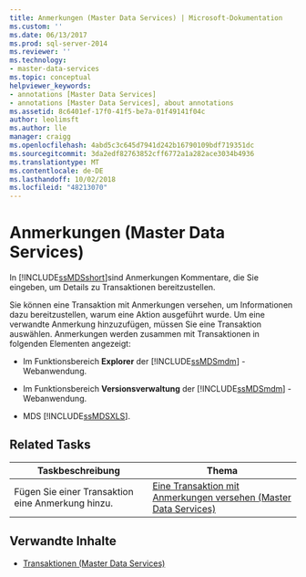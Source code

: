 ```yaml
---
title: Anmerkungen (Master Data Services) | Microsoft-Dokumentation
ms.custom: ''
ms.date: 06/13/2017
ms.prod: sql-server-2014
ms.reviewer: ''
ms.technology:
- master-data-services
ms.topic: conceptual
helpviewer_keywords:
- annotations [Master Data Services]
- annotations [Master Data Services], about annotations
ms.assetid: 8c6401ef-17f0-41f5-be7a-01f49141f04c
author: leolimsft
ms.author: lle
manager: craigg
ms.openlocfilehash: 4abd5c3c645d7941d242b16790109bdf719351dc
ms.sourcegitcommit: 3da2edf82763852cff6772a1a282ace3034b4936
ms.translationtype: MT
ms.contentlocale: de-DE
ms.lasthandoff: 10/02/2018
ms.locfileid: "48213070"
---
```

# <a name="annotations-master-data-services"></a>Anmerkungen (Master Data Services)
  In [!INCLUDE[ssMDSshort](../includes/ssmdsshort-md.md)]sind Anmerkungen Kommentare, die Sie eingeben, um Details zu Transaktionen bereitzustellen.  
  
 Sie können eine Transaktion mit Anmerkungen versehen, um Informationen dazu bereitzustellen, warum eine Aktion ausgeführt wurde. Um eine verwandte Anmerkung hinzuzufügen, müssen Sie eine Transaktion auswählen. Anmerkungen werden zusammen mit Transaktionen in folgenden Elementen angezeigt:  
  
-   Im Funktionsbereich **Explorer** der [!INCLUDE[ssMDSmdm](../includes/ssmdsmdm-md.md)] -Webanwendung.  
  
-   Im Funktionsbereich **Versionsverwaltung** der [!INCLUDE[ssMDSmdm](../includes/ssmdsmdm-md.md)] -Webanwendung.  
  
-   MDS [!INCLUDE[ssMDSXLS](../includes/ssmdsxls-md.md)].  
  
## <a name="related-tasks"></a>Related Tasks  
  
|Taskbeschreibung|Thema|  
|----------------------|-----------|  
|Fügen Sie einer Transaktion eine Anmerkung hinzu.|[Eine Transaktion mit Anmerkungen versehen &#40;Master Data Services&#41;](annotate-a-transaction-master-data-services.md)|  
  
## <a name="related-content"></a>Verwandte Inhalte  
  
-   [Transaktionen &#40;Master Data Services&#41;](../../2014/master-data-services/transactions-master-data-services.md)  
  
  
